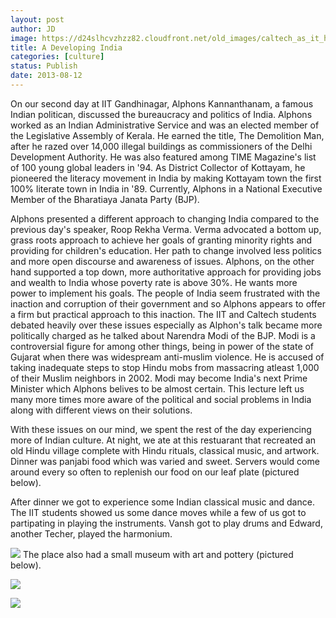 ```yaml
---
layout: post
author: JD
image: https://d24slhcvzhzz82.cloudfront.net/old_images/caltech_as_it_happens/6a0105349b8251970b0192ac55d81f970d.jpg
title: A Developing India 
categories: [culture]
status: Publish
date: 2013-08-12
---
```


On our second day at IIT Gandhinagar, Alphons Kannanthanam, a famous Indian politican, discussed the bureaucracy and politics of India. Alphons worked as an Indian Administrative Service and was an elected member of the Legislative Assembly of Kerala. He earned the title, The Demolition Man, after he razed over 14,000 illegal buildings as commissioners of the Delhi Development Authority. He was also featured among TIME Magazine's list of 100 young global leaders in '94. As District Collector of Kottayam, he pioneered the literacy movement in India by making Kottayam town the first 100% literate town in India in '89. Currently, Alphons in a National Executive Member of the Bharatiaya Janata Party (BJP).

Alphons presented a different approach to changing India compared to the previous day's speaker, Roop Rekha Verma. Verma advocated a bottom up, grass roots approach to achieve her goals of granting minority rights and providing for children's education. Her path to change involved less politics and more open discourse and awareness of issues. Alphons, on the other hand supported a top down, more authoritative approach for providing jobs and wealth to India whose poverty rate is above 30%. He wants more power to implement his goals. The people of India seem frustrated with the inaction and corruption of their government and so Alphons appears to offer a firm but practical approach to this inaction. The IIT and Caltech students debated heavily over these issues especially as Alphon's talk became more politically charged as he talked about Narendra Modi of the BJP. Modi is a controversial figure for among other things, being in power of the state of Gujarat when there was widespream anti-muslim violence. He is accused of taking inadequate steps to stop Hindu mobs from massacring atleast 1,000 of their Muslim neighbors in 2002. Modi may become India's next Prime Minister which Alphons belives to be almost certain. This lecture left us many more times more aware of the political and social problems in India along with different views on their solutions.

With these issues on our mind, we spent the rest of the day experiencing more of Indian culture. At night, we ate at this restuarant that recreated an old Hindu village complete with Hindu rituals, classical music, and artwork. Dinner was panjabi food which was varied and sweet. Servers would come around every so often to replenish our food on our leaf plate (pictured below).

After dinner we got to experience some Indian classical music and dance. The IIT students showed us some dance moves while a few of us got to partipating in playing the instruments. Vansh got to play drums and Edward, another Techer, played the harmonium.


![](https://d24slhcvzhzz82.cloudfront.net/old_images/caltech_as_it_happens/6a0105349b8251970b0192ac55e607970d.jpg)
The place also had a small museum with art and pottery (pictured below).


![](https://d24slhcvzhzz82.cloudfront.net/old_images/caltech_as_it_happens/6a0105349b8251970b0192ac55ea56970d.jpg)

![](https://d24slhcvzhzz82.cloudfront.net/old_images/caltech_as_it_happens/6a0105349b8251970b0191048c899b970c.jpg)

